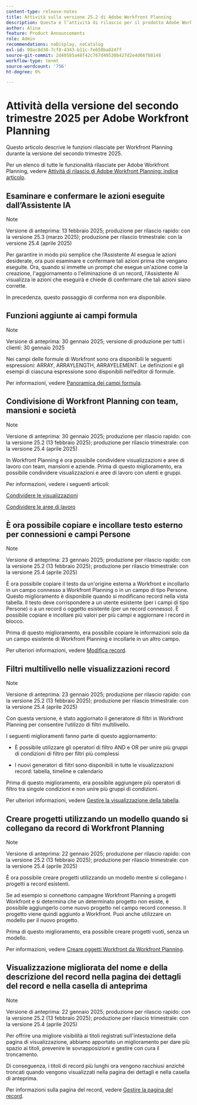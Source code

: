 ```yaml
---
content-type: release-notes
title: Attività sulla versione 25.2 di Adobe Workfront Planning
description: Questa è l’attività di rilascio per il prodotto Adobe Workfront Planning per il secondo trimestre 2025.
author: Alina
feature: Product Announcements
role: Admin
recommendations: noDisplay, noCatalog
exl-id: 99ac8d30-7cf8-4343-b11c-fe650ba024ff
source-git-commit: 2d40585a48f42c767d49530b427d2e4d66f88148
workflow-type: tm+mt
source-wordcount: '756'
ht-degree: 0%

---
```


# Attività della versione del secondo trimestre 2025 per Adobe Workfront Planning

Questo articolo descrive le funzioni rilasciate per Workfront Planning durante la versione del secondo trimestre 2025.

<!--keep the sentence below for all future quarterly release pages-->

Per un elenco di tutte le funzionalità rilasciate per Adobe Workfront Planning, vedere [Attività di rilascio di Adobe Workfront Planning: indice articolo](/help/quicksilver/product-announcements/product-releases/planning-release-activity/planning-release-activity-article-index.md).

## Esaminare e confermare le azioni eseguite dall’Assistente IA

>[!NOTE]
>
>Versione di anteprima: 13 febbraio 2025; produzione per rilascio rapido: con la versione 25.3 (marzo 2025); produzione per rilascio trimestrale: con la versione 25.4 (aprile 2025)

Per garantire in modo più semplice che l’Assistente AI esegua le azioni desiderate, ora puoi esaminare e confermare tali azioni prima che vengano eseguite. Ora, quando si immette un prompt che esegue un&#39;azione come la creazione, l&#39;aggiornamento o l&#39;eliminazione di un record, l&#39;Assistente AI visualizza le azioni che eseguirà e chiede di confermare che tali azioni siano corrette.

In precedenza, questo passaggio di conferma non era disponibile.

## Funzioni aggiunte ai campi formula

>[!NOTE]
>
>Versione di anteprima: 30 gennaio 2025; versione di produzione per tutti i clienti: 30 gennaio 2025

Nei campi delle formule di Workfront sono ora disponibili le seguenti espressioni: ARRAY, ARRAYLENGTH, ARRAYELEMENT. Le definizioni e gli esempi di ciascuna espressione sono disponibili nell’editor di formule.

Per informazioni, vedere [Panoramica dei campi formula](/help/quicksilver/planning/fields/formula-fields.md).

<!--## Real-time presence indicators in a record's details preview or page

>[!NOTE]
>
>Preview release: January 30, 2025; Production for fast release: With the 25.2 release (February 2025); Production for quarterly release: With the 25.4 release (April 2025)

To understand what information is edited by other users when working in a record's preview or details page, we have introduced real-time presence indicators for this area of Workfront Planning.

The field edited by another user will now be highlighted, and other users' avatars will be visible to you in the upper-right corner of the preview or details page.

For information, see [Edit records](/help/quicksilver/planning/records/edit-records.md).-->

## Condivisione di Workfront Planning con team, mansioni e società

>[!NOTE]
>
>Versione di anteprima: 30 gennaio 2025; produzione per rilascio rapido: con la versione 25.2 (13 febbraio 2025); produzione per rilascio trimestrale: con la versione 25.4 (aprile 2025)

In Workfront Planning è ora possibile condividere visualizzazioni e aree di lavoro con team, mansioni e aziende. Prima di questo miglioramento, era possibile condividere visualizzazioni e aree di lavoro con utenti e gruppi.

Per informazioni, vedere i seguenti articoli:

[Condividere le visualizzazioni](/help/quicksilver/planning/access/share-views.md)

[Condividere le aree di lavoro](/help/quicksilver/planning/access/share-workspaces.md)

## È ora possibile copiare e incollare testo esterno per connessioni e campi Persone

>[!NOTE]
>
>Versione di anteprima: 23 gennaio 2025; produzione per rilascio rapido: con la versione 25.2 (13 febbraio 2025); produzione per rilascio trimestrale: con la versione 25.4 (aprile 2025)

È ora possibile copiare il testo da un&#39;origine esterna a Workfront e incollarlo in un campo connesso a Workfront Planning o in un campo di tipo Persone. Questo miglioramento è disponibile quando si modificano record nella vista tabella.  Il testo deve corrispondere a un utente esistente (per i campi di tipo Persone) o a un record o oggetto esistente (per un record connesso). È possibile copiare e incollare più valori per più campi e aggiornare i record in blocco.

Prima di questo miglioramento, era possibile copiare le informazioni solo da un campo esistente di Workfront Planning e incollarle in un altro campo.

Per ulteriori informazioni, vedere [Modifica record](/help/quicksilver/planning/records/edit-records.md).

## Filtri multilivello nelle visualizzazioni record

>[!NOTE]
>
>Versione di anteprima: 23 gennaio 2025; produzione per rilascio rapido: con la versione 25.2 (13 febbraio 2025); produzione per rilascio trimestrale: con la versione 25.4 (aprile 2025)

Con questa versione, è stato aggiornato il generatore di filtri in Workfront Planning per consentire l’utilizzo di filtri multilivello.

I seguenti miglioramenti fanno parte di questo aggiornamento:

* È possibile utilizzare gli operatori di filtro AND e OR per unire più gruppi di condizioni di filtro per filtri più complessi

* I nuovi generatori di filtri sono disponibili in tutte le visualizzazioni record: tabella, timeline e calendario

Prima di questo miglioramento, era possibile aggiungere più operatori di filtro tra singole condizioni e non unire più gruppi di condizioni.

Per ulteriori informazioni, vedere [Gestire la visualizzazione della tabella](/help/quicksilver/planning/views/manage-the-table-view.md).

## Creare progetti utilizzando un modello quando si collegano da record di Workfront Planning

>[!NOTE]
>
>Versione di anteprima: 22 gennaio 2025; produzione per rilascio rapido: con la versione 25.2 (13 febbraio 2025); produzione per rilascio trimestrale: con la versione 25.4 (aprile 2025)

È ora possibile creare progetti utilizzando un modello mentre si collegano i progetti a record esistenti.

Se ad esempio si connettono campagne Workfront Planning a progetti Workfront e si determina che un determinato progetto non esiste, è possibile aggiungerlo come nuovo progetto nel campo record connesso. Il progetto viene quindi aggiunto a Workfront. Puoi anche utilizzare un modello per il nuovo progetto.

Prima di questo miglioramento, era possibile creare progetti vuoti, senza un modello.

Per informazioni, vedere [Creare oggetti Workfront da Workfront Planning](/help/quicksilver/planning/records/create-workfront-objects-from-workfront-planning.md).

## Visualizzazione migliorata del nome e della descrizione del record nella pagina dei dettagli del record e nella casella di anteprima

>[!NOTE]
>
>Versione di anteprima: 22 gennaio 2025; produzione per rilascio rapido: con la versione 25.2 (13 febbraio 2025); produzione per rilascio trimestrale: con la versione 25.4 (aprile 2025)

Per offrire una migliore visibilità ai titoli registrati sull&#39;intestazione della pagina di visualizzazione, abbiamo apportato un miglioramento per dare più spazio ai titoli, prevenire le sovrapposizioni e gestire con cura il troncamento.

Di conseguenza, i titoli di record più lunghi ora vengono racchiusi anziché troncati quando vengono visualizzati nella pagina dei dettagli e nella casella di anteprima.

Per informazioni sulla pagina del record, vedere [Gestire la pagina del record](/help/quicksilver/planning/records/manage-the-record-page.md).
